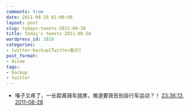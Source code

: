 ```yaml
---
comments: true
date: 2011-08-28 01:00:00
layout: post
slug: todays-tweets-2011-08-28
title: Today's tweets 2011-08-28
wordpress_id: 1810
categories:
- twitter-backup[Twitter备份]
post_format:
- Aside
tags:
- backup
- twitter
---
```





  * 嗓子又疼了，一长距离骑车就疼，难道要我告别自行车运动？！ [23:36:13, 2011-08-28](http://twitter.com/gfrog/statuses/107838905549717504)




